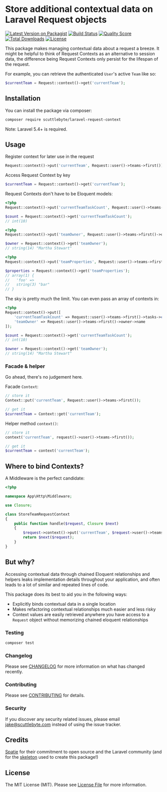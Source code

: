 # Store additional contextual data on Laravel Request objects

[![Latest Version on Packagist](https://img.shields.io/packagist/v/scuttlebyte/laravel-request-context.svg?style=flat-square)](https://packagist.org/packages/scuttlebyte/laravel-request-context)
[![Build Status](https://img.shields.io/travis/scuttlebyte/laravel-request-context/master.svg?style=flat-square)](https://travis-ci.org/scuttlebyte/laravel-request-context)
[![Quality Score](https://img.shields.io/scrutinizer/g/scuttlebyte/laravel-request-context.svg?style=flat-square)](https://scrutinizer-ci.com/g/scuttlebyte/laravel-request-context)
[![Total Downloads](https://img.shields.io/packagist/dt/scuttlebyte/laravel-request-context.svg?style=flat-square)](https://packagist.org/packages/scuttlebyte/laravel-request-context)
[![License](https://img.shields.io/github/license/mashape/apistatus.svg)](LICENSE.md)


This package makes managing contextual data about a request a breeze. It might be helpful to think of Request Contexts
as an alternative to session data, the difference being Request Contexts only persist for the lifespan of the request.

For example, you can retrieve the authenticated `User`'s active `Team` like so:
```php
$currentTeam = Request::context()->get('currentTeam');
```

## Installation

You can install the package via composer:

```bash
composer require scuttlebyte/laravel-request-context
```

Note: Laravel 5.4+ is required.

## Usage

Register context for later use in the request
```php
Request::context()->put('currentTeam', Request::user()->teams->first());
```

Access Request Context by key
```php
$currentTeam = Request::context()->get('currentTeam');
```

Request Contexts don't have to be Eloquent models:

```php
<?php
Request::context()->put('currentTeamTaskCount', Request::user()->teams->first()->tasks->count());

$count = Request::context()->get('currentTeamTaskCount');
// int(10)
```

```php
<?php
Request::context()->put('teamOwner', Request::user()->teams->first()->owner->name);

$owner = Request::context()->get('teamOwner');
// string(14) "Martha Stewart"
```

```php
<?php
Request::context()->put('teamProperties', Request::user()->teams->first()->properties);

$properties = Request::context()->get('teamProperties');
// array(1) {
//   'foo' =>
//   string(3) "bar"
// }
```

The sky is pretty much the limit. You can even pass an array of contexts in:

```php
<?php
Request::context()->put([
    'currentTeamTaskCount' => Request::user()->teams->first()->tasks->count(),
    'teamOwner' => Request::user()->teams->first()->owner->name
]);

$count = Request::context()->get('currentTeamTaskCount');
// int(10)

$owner = Request::context()->get('teamOwner');
// string(14) "Martha Stewart"
```

### Facade & helper

Go ahead, there's no judgement here.

Facade `Context`:
```php
// store it
Context::put('currentTeam', Request::user()->teams->first());

// get it
$currentTeam = Context::get('currentTeam');
```

Helper method `context()`:
```php
// store it
context('currentTeam', request()->user()->teams->first());

// get it
$currentTeam = context('currentTeam');
```

## Where to bind Contexts?

A Middleware is the perfect candidate:

```php
<?php

namespace App\Http\Middleware;

use Closure;

class StoreTeamRequestContext
{
    public function handle($request, Closure $next)
    {
        $request->context()->put('currentTeam', $request->user()->teams()->first());
        return $next($request);
    }
}
```

## But why?

Accessing contextual data through chained Eloquent relationships and helpers leaks implementation details
throughout your application, and often leads to a lot of similar and repeated lines of code.

This package does its best to aid you in the following ways:
- Explicitly binds contextual data in a single location
- Makes refactoring contextual relationships much easier and less risky
- Context values are easily retrieved anywhere you have access to a `Request` object without memorizing chained eloquent relationships

### Testing

``` bash
composer test
```

### Changelog

Please see [CHANGELOG](CHANGELOG.md) for more information on what has changed recently.

### Contributing

Please see [CONTRIBUTING](CONTRIBUTING.md) for details.

### Security

If you discover any security related issues, please email jake@scuttlebyte.com instead of using the issue tracker.

## Credits

[Spatie](https://spatie.be/) for their commitment to open source and the Laravel community (and for the [skeleton](https://github.com/spatie/skeleton-php) used to create this package!)

## License

The MIT License (MIT). Please see [License File](LICENSE.md) for more information.
